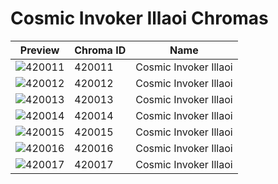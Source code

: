 # Cosmic Invoker Illaoi Chromas



| Preview | Chroma ID | Name |
|---------|-----------|------|
| ![420011](https://raw.communitydragon.org/latest/plugins/rcp-be-lol-game-data/global/default/v1/champion-chroma-images/420/420011.png) | 420011 | Cosmic Invoker Illaoi |
| ![420012](https://raw.communitydragon.org/latest/plugins/rcp-be-lol-game-data/global/default/v1/champion-chroma-images/420/420012.png) | 420012 | Cosmic Invoker Illaoi |
| ![420013](https://raw.communitydragon.org/latest/plugins/rcp-be-lol-game-data/global/default/v1/champion-chroma-images/420/420013.png) | 420013 | Cosmic Invoker Illaoi |
| ![420014](https://raw.communitydragon.org/latest/plugins/rcp-be-lol-game-data/global/default/v1/champion-chroma-images/420/420014.png) | 420014 | Cosmic Invoker Illaoi |
| ![420015](https://raw.communitydragon.org/latest/plugins/rcp-be-lol-game-data/global/default/v1/champion-chroma-images/420/420015.png) | 420015 | Cosmic Invoker Illaoi |
| ![420016](https://raw.communitydragon.org/latest/plugins/rcp-be-lol-game-data/global/default/v1/champion-chroma-images/420/420016.png) | 420016 | Cosmic Invoker Illaoi |
| ![420017](https://raw.communitydragon.org/latest/plugins/rcp-be-lol-game-data/global/default/v1/champion-chroma-images/420/420017.png) | 420017 | Cosmic Invoker Illaoi |